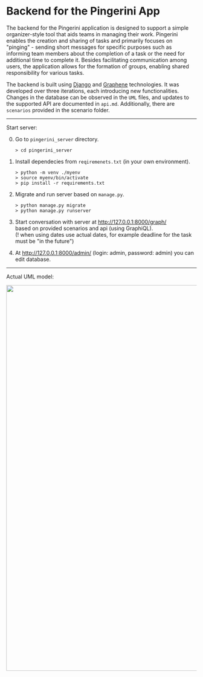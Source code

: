 # Backend for the Pingerini App

The backend for the Pingerini application is designed to support a simple organizer-style tool that aids teams in managing their work. Pingerini enables the creation and sharing of tasks and primarily focuses on "pinging" - sending short messages for specific purposes such as informing team members about the completion of a task or the need for additional time to complete it. Besides facilitating communication among users, the application allows for the formation of groups, enabling shared responsibility for various tasks.

The backend is built using [Django](https://www.djangoproject.com) and [Graphene](https://graphene-python.org) technologies. It was developed over three iterations, each introducing new functionalities. Changes in the database can be observed in the `UML` files, and updates to the supported API are documented in `api.md`. Additionally, there are `scenarios` provided in the scenario folder.

---

Start server:

0. Go to `pingerini_server` directory.

   ```
   > cd pingerini_server
   ```

1. Install dependecies from `reqiremenets.txt` (in your own environment).

   ```
   > python -m venv ./myenv
   > source myenv/bin/activate
   > pip install -r requirements.txt
   ```

2. Migrate and run server based on `manage.py`.

   ```
   > python manage.py migrate
   > python manage.py runserver
   ```

3. Start conversation with server at http://127.0.0.1:8000/graph/ <br>
   based on provided scenarios and api (using GraphiQL). <br>
   (! when using dates use actual dates, for example deadline for the task must be "in the future")

4. At http://127.0.0.1:8000/admin/ (login: admin, password: admin) you can edit database.

---

Actual UML model:

<img width="1022" src="https://github.com/MarcinBrojek/io-pingerini-backend/assets/73189722/70bf1081-53e1-4ba4-b51e-8be983756e22">
